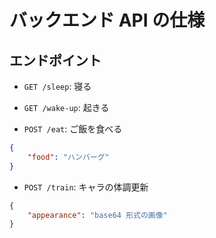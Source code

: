 # バックエンド API の仕様

## エンドポイント


- `GET /sleep`: 寝る
- `GET /wake-up`: 起きる 

- `POST /eat`: ご飯を食べる

```json
{
    "food": "ハンバーグ"
}
```

- `POST /train`: キャラの体調更新 

```json
{
    "appearance": "base64 形式の画像"
}
```